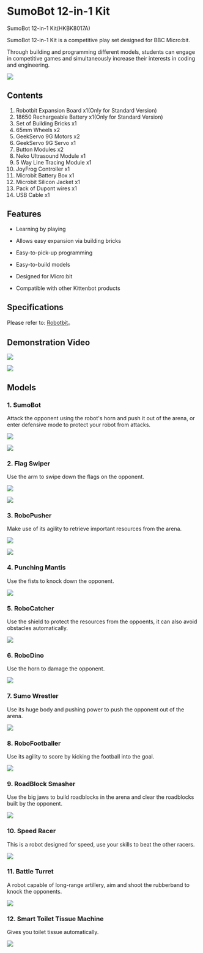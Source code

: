 # SumoBot 12-in-1 Kit

SumoBot 12-in-1 Kit(HKBK8017A)

SumoBot 12-in-1 Kit is a competitive play set designed for BBC Micro:bit.

Through building and programming different models, students can engage in competitive games and simultaneously increase their interests in coding and engineering.

![](images/box.png)

## Contents

1. Robotbit Expansion Board x1(Only for Standard Version)
2. 18650 Rechargeable Battery x1(Only for Standard Version)
3. Set of Building Bricks x1
4. 65mm Wheels x2
5. GeekServo 9G Motors x2
6. GeekServo 9G Servo x1
7. Button Modules x2
8. Neko Ultrasound Module x1
9. 5 Way Line Tracing Module x1
10. JoyFrog Controller x1
11. Microbit Battery Box x1
12. Microbit Silicon Jacket x1
13. Pack of Dupont wires x1
14. USB Cable x1

## Features

- Learning by playing

- Allows easy expansion via building bricks

- Easy-to-pick-up programming

- Easy-to-build models

- Designed for Micro:bit

- Compatible with other Kittenbot products

## Specifications

Please refer to: [Robotbit](../../Microbit_eboard/Robotbit/Robotbitfull.md)。

## Demonstration Video

[![](images/1.png)](https://www.youtube.com/watch?v=jweirmsULfs&feature=youtu.be)

[![](images/3.png)](https://www.youtube.com/watch?v=s-2cRY5CWXo&feature=youtu.be)

## Models

### 1. SumoBot

Attack the opponent using the robot's horn and push it out of the arena, or enter defensive mode to protect your robot from attacks.

![](images/rhino.png)

![](images/rhino2.jpg)

### 2. Flag Swiper

Use the arm to swipe down the flags on the opponent.

![](images/flag.png)

![](images/flag2.jpg)

### 3. RoboPusher

Make use of its agility to retrieve important resources from the arena.

![](images/transport.png)

![](images/transport2.jpg)

### 4. Punching Mantis

Use the fists to knock down the opponent.

![](images/mantis.png)

### 5. RoboCatcher

Use the shield to protect the resources from the oppoents, it can also avoid obstacles automatically.

![](images/catch.png)

### 6. RoboDino

Use the horn to damage the opponent.

![](images/dino.png)

### 7. Sumo Wrestler

Use its huge body and pushing power to push the opponent out of the arena.

![](images/sumo.png)

### 8. RoboFootballer

Use its agility to score by kicking the football into the goal.

![](images/soccer.png)

### 9. RoadBlock Smasher

Use the big jaws to build roadblocks in the arena and clear the roadblocks built by the opponent.

![](images/block.png)

### 10. Speed Racer

This is a robot designed for speed, use your skills to beat the other racers.

![](images/speed.png)

### 11. Battle Turret

A robot capable of long-range artillery, aim and shoot the rubberband to knock the opponents.

![](images/turrent.png)

### 12. Smart Toilet Tissue Machine

Gives you toilet tissue automatically.

![](images/tissue.png)
